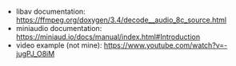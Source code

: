 * libav documentation: https://ffmpeg.org/doxygen/3.4/decode__audio_8c_source.html
* miniaudio documentation: https://miniaud.io/docs/manual/index.html#Introduction
* video example (not mine): https://www.youtube.com/watch?v=-jugPJ_O8iM
